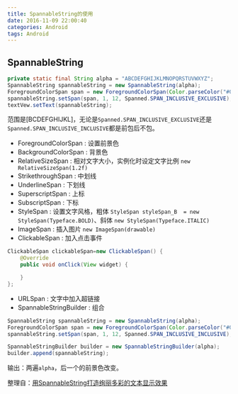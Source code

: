 ```yaml
---
title: SpannableString的使用
date: 2016-11-09 22:00:40
categories: Android
tags: Android
---
```

## SpannableString

```java
private static final String alpha = "ABCDEFGHIJKLMNOPQRSTUVWXYZ";
SpannableString spannableString = new SpannableString(alpha);
ForegroundColorSpan span = new ForegroundColorSpan(Color.parseColor("#0099EE"));
spannableString.setSpan(span, 1, 12, Spanned.SPAN_INCLUSIVE_EXCLUSIVE);
textVew.setText(spannableString);
```

范围是[BCDEFGHIJKL]，无论是`Spanned.SPAN_INCLUSIVE_EXCLUSIVE`还是`Spanned.SPAN_INCLUSIVE_INCLUSIVE`都是前包后不包。
<!--more-->
* ForegroundColorSpan : 设置前景色
* BackgroundColorSpan : 背景色
* RelativeSizeSpan : 相对文字大小，实例化时设定文字比例 `new RelativeSizeSpan(1.2f)`
* StrikethroughSpan : 中划线
* UnderlineSpan : 下划线
* SuperscriptSpan : 上标
* SubscriptSpan : 下标
* StyleSpan : 设置文字风格，粗体 `StyleSpan styleSpan_B  = new StyleSpan(Typeface.BOLD)`、斜体 `new StyleSpan(Typeface.ITALIC)`
* ImageSpan : 插入图片 `new ImageSpan(drawable)`
* ClickableSpan : 加入点击事件

```java
ClickableSpan clickableSpan=new ClickableSpan() {
    @Override
    public void onClick(View widget) {

    }
};
```

* URLSpan : 文字中加入超链接
* SpannableStringBuilder : 组合

```java
SpannableString spannableString = new SpannableString(alpha);
ForegroundColorSpan span = new ForegroundColorSpan(Color.parseColor("#0099EE"));
spannableString.setSpan(span, 1, 12, Spanned.SPAN_INCLUSIVE_INCLUSIVE);

SpannableStringBuilder builder = new SpannableStringBuilder(alpha);
builder.append(spannableString);
```

输出：两遍`alpha`，后一个的前景色改变。

整理自：[用SpannableString打造绚丽多彩的文本显示效果](http://www.jianshu.com/p/84067ad289d2)
